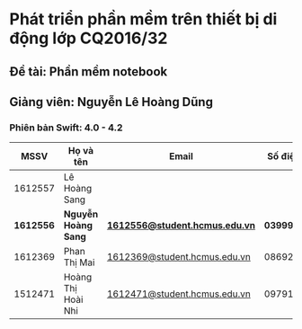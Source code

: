 # Phát triển phần mềm trên thiết bị di động lớp CQ2016/32
## Đề tài: Phần mềm notebook
## Giảng viên: Nguyễn Lê Hoàng Dũng
### Phiên bản Swift: 4.0 - 4.2
| MSSV | Họ và tên | Email | Số điện thoại |
|--- | --- | --- | --- |
| 1612557 | Lê Hoàng Sang | | |
| **1612556** | **Nguyễn Hoàng Sang** | **1612556@student.hcmus.edu.vn** | **03999029922** |
| 1612369 | Phan Thị Mai |1612369@student.hcmus.edu.vn | 0869204167|
| 1512471 | Hoàng Thị Hoài Nhi |1612471@student.hcmus.edu.vn | 0979127705|

